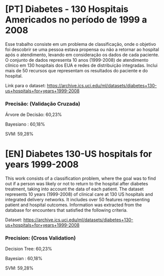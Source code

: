# [PT] Diabetes - 130 Hospitais Americados no período de 1999 a 2008

Esse trabalho consiste em um problema de classificação, onde o objetivo foi descobrir se uma pessoa estava propensa ou não a retornar ao hospital após o atendimento, levando em consideração os dados de cada paciente.
O conjunto de dados representa 10 anos (1999-2008) de atendimento clínico em 130 hospitais dos EUA e redes de distribuição integradas. Inclui mais de 50 recursos que representam os resultados do paciente e do hospital. 

Link para o dataset: https://archive.ics.uci.edu/ml/datasets/diabetes+130-us+hospitals+for+years+1999-2008

### Precisão: (Validação Cruzada)

Árvore de Decisão: 60,23%

Bayesiano : 60,18%

SVM: 59,28%

# [EN] Diabetes 130-US hospitals for years 1999-2008

This work consists of a classification problem, where the goal was to find out if a person was likely or not to return to the hospital after diabetes treatment, taking into account the data of each patient.
The dataset represents 10 years (1999-2008) of clinical care at 130 US hospitals and integrated delivery networks. It includes over 50 features representing patient and hospital outcomes. Information was extracted from the database for encounters that satisfied the following criteria.

Dataset: https://archive.ics.uci.edu/ml/datasets/diabetes+130-us+hospitals+for+years+1999-2008

### Precision: (Cross Validation)

Decision Tree: 60,23%

Bayesian : 60,18%

SVM: 59,28%
